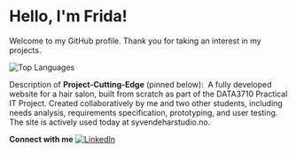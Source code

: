 # Hello, I'm Frida!

Welcome to my GitHub profile. Thank you for taking an interest in my projects.

![Top Languages](https://github-readme-stats.vercel.app/api/top-langs/?username=fridavhaf&layout=compact&theme=dark)

Description of **Project-Cutting-Edge** (pinned below): 
A fully developed website for a hair salon, built from scratch as part of the DATA3710 Practical IT Project. 
Created collaboratively by me and two other students, including needs analysis, requirements specification, prototyping, and user testing. The site is actively used today at syvendeharstudio.no.

**Connect with me** [![LinkedIn](https://img.shields.io/badge/LinkedIn-0077B5?style=for-the-badge&logo=linkedin&logoColor=white)](https://www.linkedin.com/in/fridavhaf/)
